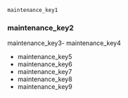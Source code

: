 ```ngMeta
maintenance_key1
```
### maintenance_key2
maintenance_key3- maintenance_key4
- maintenance_key5
- maintenance_key6
- maintenance_key7
- maintenance_key8
- maintenance_key9
